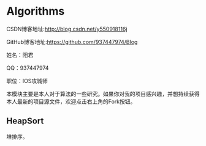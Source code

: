# Algorithms

CSDN博客地址:http://blog.csdn.net/y550918116j

GitHub博客地址:https://github.com/937447974/Blog

姓名：阳君

QQ：937447974

职位：IOS攻城师

本模块主要是本人对于算法的一些研究。如果你对我的项目感兴趣，并想持续获得本人最新的项目源文件，欢迎点击右上角的Fork按钮。

## HeapSort

堆排序。
